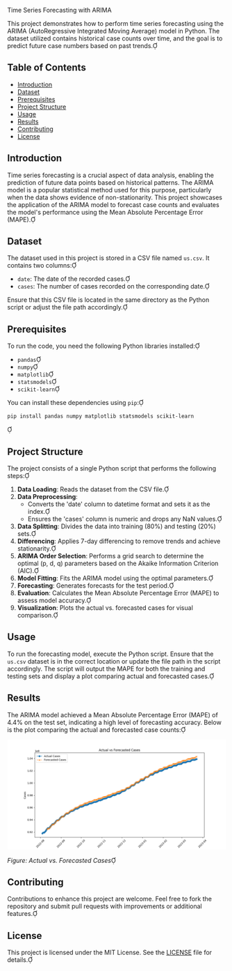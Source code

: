 Time Series Forecasting with ARIMA

This project demonstrates how to perform time series forecasting using the ARIMA (AutoRegressive Integrated Moving Average) model in Python. The dataset utilized contains historical case counts over time, and the goal is to predict future case numbers based on past trends.

## Table of Contents

- [Introduction](#introduction)
- [Dataset](#dataset)
- [Prerequisites](#prerequisites)
- [Project Structure](#project-structure)
- [Usage](#usage)
- [Results](#results)
- [Contributing](#contributing)
- [License](#license)

## Introduction

Time series forecasting is a crucial aspect of data analysis, enabling the prediction of future data points based on historical patterns. The ARIMA model is a popular statistical method used for this purpose, particularly when the data shows evidence of non-stationarity. This project showcases the application of the ARIMA model to forecast case counts and evaluates the model's performance using the Mean Absolute Percentage Error (MAPE).

## Dataset

The dataset used in this project is stored in a CSV file named `us.csv`. It contains two columns:

- `date`: The date of the recorded cases.
- `cases`: The number of cases recorded on the corresponding date.

Ensure that this CSV file is located in the same directory as the Python script or adjust the file path accordingly.

## Prerequisites

To run the code, you need the following Python libraries installed:

- `pandas`
- `numpy`
- `matplotlib`
- `statsmodels`
- `scikit-learn`

You can install these dependencies using `pip`:

```bash
pip install pandas numpy matplotlib statsmodels scikit-learn
```


## Project Structure

The project consists of a single Python script that performs the following steps:

1. **Data Loading**: Reads the dataset from the CSV file.
2. **Data Preprocessing**:
   - Converts the 'date' column to datetime format and sets it as the index.
   - Ensures the 'cases' column is numeric and drops any NaN values.
3. **Data Splitting**: Divides the data into training (80%) and testing (20%) sets.
4. **Differencing**: Applies 7-day differencing to remove trends and achieve stationarity.
5. **ARIMA Order Selection**: Performs a grid search to determine the optimal (p, d, q) parameters based on the Akaike Information Criterion (AIC).
6. **Model Fitting**: Fits the ARIMA model using the optimal parameters.
7. **Forecasting**: Generates forecasts for the test period.
8. **Evaluation**: Calculates the Mean Absolute Percentage Error (MAPE) to assess model accuracy.
9. **Visualization**: Plots the actual vs. forecasted cases for visual comparison.

## Usage

To run the forecasting model, execute the Python script. Ensure that the `us.csv` dataset is in the correct location or update the file path in the script accordingly. The script will output the MAPE for both the training and testing sets and display a plot comparing actual and forecasted cases.

## Results

The ARIMA model achieved a Mean Absolute Percentage Error (MAPE) of 4.4% on the test set, indicating a high level of forecasting accuracy. Below is the plot comparing the actual and forecasted case counts:

![Actual vs. Forecasted Cases](arima_forcast.png)

*Figure: Actual vs. Forecasted Cases*

## Contributing

Contributions to enhance this project are welcome. Feel free to fork the repository and submit pull requests with improvements or additional features.

## License

This project is licensed under the MIT License. See the [LICENSE](LICENSE) file for details.

